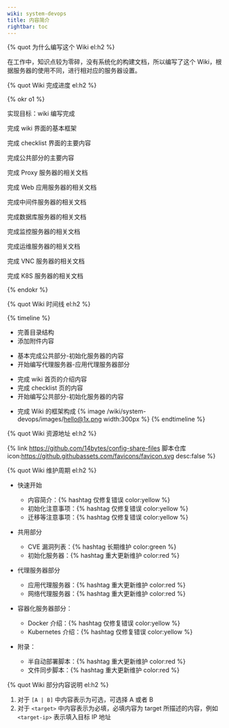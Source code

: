 ```yaml
---
wiki: system-devops
title: 内容简介
rightbar: toc
---
```


{% quot 为什么编写这个 Wiki el:h2 %}

在工作中，知识点较为零碎，没有系统化的构建文档，所以编写了这个 Wiki，根据服务器的使用不同，进行相对应的服务器设置。

{% quot Wiki 完成进度 el:h2 %}

{% okr o1 %}

实现目标：wiki 编写完成

<!-- okr kr1 percent:1 -->
完成 wiki 界面的基本框架

<!-- okr kr2 percent:1 -->
完成 checklist 界面的主要内容

<!-- okr kr3 percent:1 -->
完成公共部分的主要内容

<!-- okr kr4 status:off_track percent:0.15 -->
完成 Proxy 服务器的相关文档

<!-- okr kr5 status:unfinished -->
完成 Web 应用服务器的相关文档

<!-- okr kr6 status:unfinished -->
完成中间件服务器的相关文档

<!-- okr kr7 status:unfinished -->
完成数据库服务器的相关文档

<!-- okr kr8 status:unfinished -->
完成监控服务器的相关文档

<!-- okr kr9 status:unfinished -->
完成运维服务器的相关文档

<!-- okr krX status:unfinished -->
完成 VNC 服务器的相关文档

<!-- okr krXI status:unfinished -->
完成 K8S 服务器的相关文档

{% endokr %}

{% quot Wiki 时间线 el:h2 %}

{% timeline %}
<!-- node 2024 年 07 月 31 日 -->
- 完善目录结构
- 添加附件内容
<!-- node 2024 年 07 月 23 日 -->
- 基本完成公共部分-初始化服务器的内容
- 开始编写代理服务器-应用代理服务器部分
<!-- node 2024 年 07 月 20 日 -->
- 完成 wiki 首页的介绍内容
- 完成 checklist 页的内容
- 开始编写公共部分-初始化服务器的内容
<!-- node 2024 年 07 月 19 日 -->
- 完成 Wiki 的框架构成
{% image /wiki/system-devops/images/hello@1x.png width:300px %}
{% endtimeline %}

{% quot Wiki 资源地址 el:h2 %}

{% link https://github.com/14bytes/config-share-files 脚本仓库 icon:https://github.githubassets.com/favicons/favicon.svg desc:false %}

{% quot Wiki 维护周期 el:h2 %}

- 快速开始
  - 内容简介：{% hashtag 仅修复错误 color:yellow %}
  - 初始化注意事项：{% hashtag 仅修复错误 color:yellow %}
  - 迁移等注意事项：{% hashtag 仅修复错误 color:yellow %}

- 共用部分
  - CVE 漏洞列表：{% hashtag 长期维护 color:green %}
  - 初始化服务器：{% hashtag 重大更新维护 color:red %}
- 代理服务器部分
  - 应用代理服务器：{% hashtag 重大更新维护 color:red %}
  - 网络代理服务器：{% hashtag 重大更新维护 color:red %}
- 容器化服务器部分：
  - Docker 介绍：{% hashtag 仅修复错误 color:yellow %}
  - Kubernetes 介绍：{% hashtag 仅修复错误 color:yellow %}
- 附录：
  - 半自动部署脚本：{% hashtag 重大更新维护 color:red %}
  - 文件同步脚本：{% hashtag 重大更新维护 color:red %}

{% quot Wiki 部分内容说明 el:h2 %}

1. 对于 `[A | B]` 中内容表示为可选，可选择 A 或者 B
2. 对于 `<target>` 中内容表示为必填，必填内容为 target 所描述的内容，例如 `<target-ip>` 表示填入目标 IP 地址